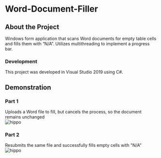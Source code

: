 # Word-Document-Filler

## About the Project
Windows form application that scans Word documents for empty table cells and fills them with “N/A”. Utilizes multithreading to implement a progress bar.

### Development
This project was developed in Visual Studio 2019 using C#.

## Demonstration

### Part 1
Uploads a Word file to fill, but cancels the process, so the document remains unchanged  
![hippo](https://media.giphy.com/media/XtIU9midCOuQQMTLu7/giphy.gif)  
  
### Part 2
Resubmits the same file and successfully fills empty cells with "N/A"  
![hippo](https://media.giphy.com/media/QLIDZLjn207fU3w3JR/giphy.gif)  

